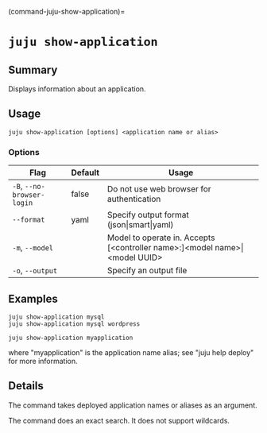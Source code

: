 (command-juju-show-application)=
# `juju show-application`
## Summary
Displays information about an application.

## Usage
```juju show-application [options] <application name or alias>```

### Options
| Flag | Default | Usage |
| --- | --- | --- |
| `-B`, `--no-browser-login` | false | Do not use web browser for authentication |
| `--format` | yaml | Specify output format (json&#x7c;smart&#x7c;yaml) |
| `-m`, `--model` |  | Model to operate in. Accepts [&lt;controller name&gt;:]&lt;model name&gt;&#x7c;&lt;model UUID&gt; |
| `-o`, `--output` |  | Specify an output file |

## Examples

    juju show-application mysql
    juju show-application mysql wordpress

    juju show-application myapplication

where "myapplication" is the application name alias; see "juju help deploy" for more information.


## Details

The command takes deployed application names or aliases as an argument.

The command does an exact search. It does not support wildcards.